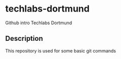# techlabs-dortmund
Github intro Techlabs Dortmund

## Description
This repository is used for some basic git commands
